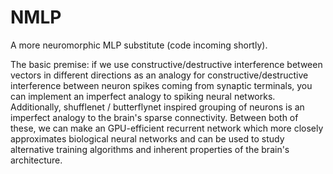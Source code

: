 # NMLP
A more neuromorphic MLP substitute (code incoming shortly).

The basic premise: if we use constructive/destructive interference between vectors in different directions as an analogy for constructive/destructive interference between neuron spikes coming from synaptic terminals, you can implement an imperfect analogy to spiking neural networks.  Additionally, shufflenet / butterflynet inspired grouping of neurons is an imperfect analogy to the brain's sparse connectivity.  Between both of these, we can make an GPU-efficient recurrent network which more closely approximates biological neural networks and can be used to study alternative training algorithms and inherent properties of the brain's architecture.
